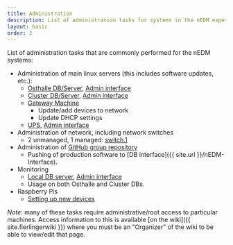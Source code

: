 ```yaml
---
title: Administration
description: List of administration tasks for systems in the nEDM experiment.
layout: basic
order: 2
---
```


List of administration tasks that are commonly performed for the nEDM systems:

* Administration of main linux servers (this includes software updates, etc.):
  - [Osthalle DB/Server](Internal-DB.html), [Admin interface](https://raid.nedm1:5001)
  - [Cluster DB/Server](Cluster-DB.html), [Admin interface](https://10.155.59.88:5185)
  - [Gateway Machine](GatewayMachine.html)
    * Update/add devices to network
    * Update DHCP settings
  - [UPS](UPS.html), [Admin interface](http://ups.1.nedm1/)
* Administration of network, including network switches
  - 2 unmanaged, 1 managed: [switch.1](http://switch.1.nedm1/)
* Administration of [GitHub group repository](https://github.com/nedm-tum)
  - Pushing of production software to [DB interface]({{ site.url }}/nEDM-Interface).
* Monitoring
  - [Local DB server](Internal-DB.html#couchdb-monitoring), [Admin interface](http://raid.nedm1:81/)
  - Usage on both Osthalle and Cluster DBs.
* Raspberry Pis
  - [Setting up new devices](Raspberry-Pi.html#setup)

_Note_: many of these tasks require administrative/root access to particular
machines.  Access information to this is available
[on the wiki]({{ site.fierlingerwiki }}) where you must be an "Organizer" of
the wiki to be able to view/edit that page.


